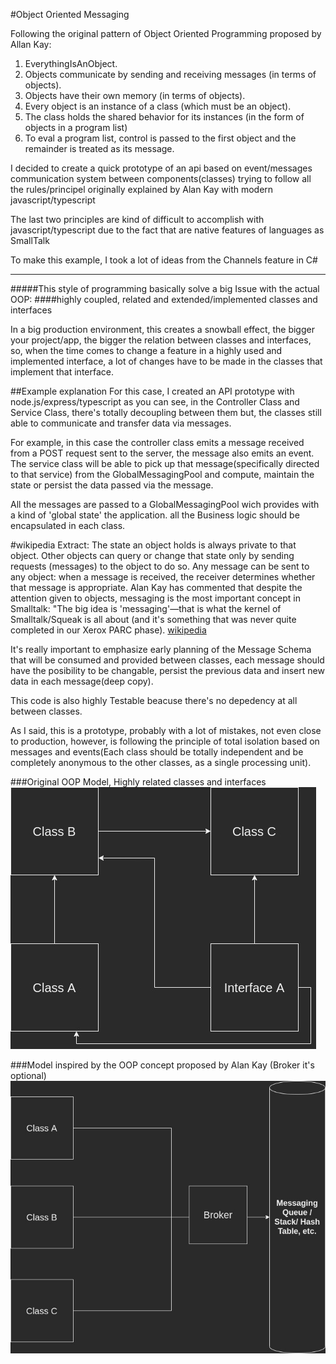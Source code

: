 #Object Oriented Messaging


Following the original pattern of Object Oriented Programming
proposed by Allan Kay:

1. EverythingIsAnObject.
2. Objects communicate by sending and receiving messages (in terms of objects).
3. Objects have their own memory (in terms of objects).
4. Every object is an instance of a class (which must be an object).
5. The class holds the shared behavior for its instances (in the form of objects in a program list)
6. To eval a program list, control is passed to the first object and the remainder is treated as its message.

I decided to create a quick prototype of an api based on event/messages communication system between components(classes) trying to follow all the rules/principel originally explained by Alan Kay with modern javascript/typescript

The last two principles are kind of difficult to accomplish with javascript/typescript due to the fact that are native
features of languages as SmallTalk

To make this example, I took a lot of ideas from the Channels feature in C#

-------
#####This style of programming basically solve a big Issue with the actual OOP:
####highly coupled, related and extended/implemented classes and interfaces

In a big production environment, this creates a snowball effect, the bigger your project/app, the bigger the relation between
classes and interfaces, so, when the time comes to change a feature in a highly used and implemented 
interface, a lot of changes have to be made in the classes that implement that interface.

##Example explanation
For this case, I created an API prototype with node.js/express/typescript
as you can see, in the Controller Class and Service Class, there's totally decoupling between them but,
the classes still able to communicate and transfer data via messages.

For example, in this case the controller class emits a message received from a POST request sent to the server, the message also emits an event.
The service class will be able to pick up that message(specifically directed to that service) from the GlobalMessagingPool and
compute, maintain the state or persist the data passed via the message.

All the messages are passed to a GlobalMessagingPool wich provides with a kind of 'global state' the application. all the Business logic should be encapsulated in each class.

#wikipedia Extract: 
The state an object holds is always private to that object. Other objects can query or change that state only by sending requests (messages) to the object to do so. Any message can be sent to any object: when a message is received, the receiver determines whether that message is appropriate. Alan Kay has commented that despite the attention given to objects, messaging is the most important concept in Smalltalk: "The big idea is 'messaging'—that is what the kernel of Smalltalk/Squeak is all about (and it's something that was never quite completed in our Xerox PARC phase).
[wikipedia](https://en.wikipedia.org/wiki/Smalltalk)

It's really important to emphasize early planning of the Message Schema that will be consumed and provided between classes, each message should have the posibility to be changable, persist the previous data and insert new data in each message(deep copy). 

This code is also highly Testable beacuse there's no depedency at all between classes.

As I said, this is a prototype, probably with a lot of mistakes, not even close to production, however, is following the principle of total isolation
based on messages and events(Each class should be totally independent and be completely anonymous to the other classes, as a single processing unit).

###Original OOP Model, Highly related classes and interfaces
![image1](/images/image1.jpg "OOP")


###Model inspired by the OOP concept proposed by Alan Kay (Broker it's optional)
![image1](/images/image2.jpg "REALOOP")
